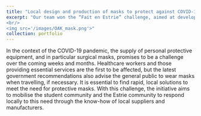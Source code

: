 ```yaml
---
title: "Local design and production of masks to protect against COVID-19"
excerpt: "Our team won the “Fait en Estrie” challenge, aimed at developing an effective face mask that could be manufactured locally at low cost. <br/>
<br/>
<img src='/images/OAK_mask.png'>"
collection: portfolio
---
```


In the context of the COVID-19 pandemic, the supply of personal protective equipment, and in particular surgical masks, promises to be a challenge over the coming weeks and months. Healthcare workers and those providing essential services are the first to be affected, but the latest government recommendations also advise the general public to wear masks when travelling, if necessary. It is essential to find rapid, local solutions to meet the need for protective masks. With this challenge, the initiative aims to mobilise the student community and the Estrie community to respond locally to this need through the know-how of local suppliers and manufacturers.